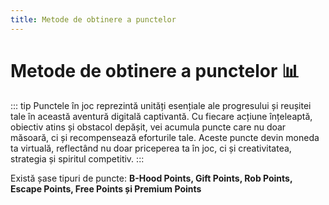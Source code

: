 ```yaml
---
title: Metode de obtinere a punctelor
---
```


# Metode de obtinere a punctelor 📊

::: tip 
Punctele în joc reprezintă unități esențiale ale progresului și reușitei tale în această aventură digitală captivantă. Cu fiecare acțiune înțeleaptă, obiectiv atins și obstacol depășit, vei acumula puncte care nu doar măsoară, ci și recompensează eforturile tale. Aceste puncte devin moneda ta virtuală, reflectând nu doar priceperea ta în joc, ci și creativitatea, strategia și spiritul competitiv.
:::

Există șase tipuri de puncte: **<span v-tippy="{content: 'Poti face rost de b-hood points din quest-uri zilnice, realizări, crate-uri, giftbox, job goal, referral, dropbox, battlepass, level up, skill up, job-urile Miner si Industrial Fisherman, dacă deții un skin tip Winter / Spring.', arrow: false}">B-Hood Points</span>, <span v-tippy="{content: 'Poti obtine gift points din crate-uri, quest-uri zilnice, Lucky Wheel, quest special, skill up, level up payday, battlepass sau realizari.', arrow: false}">Gift Points</span>, <span v-tippy="{content: 'Poti obtine rob points prin sistemul de Payday sau Lucky Wheel.', arrow: false}">Rob Points</span>, <span v-tippy="{content: 'Poti obtine escape points prin sistemul de Payday sau Lucky Wheel.', arrow: false}">Escape Points</span>, <span v-tippy="{content: 'Poti obtine free points prin sistemul de ‘Payday’.', arrow: false}">Free Points</span> și <span v-tippy="{content: 'dd', arrow: false}">Premium Points</span>**


